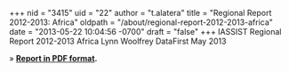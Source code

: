 +++
nid = "3415"
uid = "22"
author = "t.alatera"
title = "Regional Report 2012-2013: Africa"
oldpath = "/about/regional-report-2012-2013-africa"
date = "2013-05-22 10:04:56 -0700"
draft = "false"
+++
IASSIST Regional Report 2012-2013
Africa
Lynn Woolfrey
DataFirst
May 2013

» **[Report in PDF
format](http://iassistdata.org/files/about/africa_regional_report_2012-2013.pdf).**
